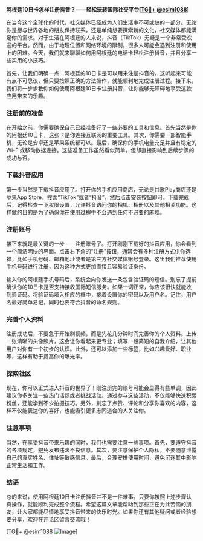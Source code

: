 **阿根廷10日卡怎样注册抖音？——轻松玩转国际社交平台[[TG💪+ @esim1088](https://t.me/s/esim1088)]**

在当今这个全球化的时代，社交媒体已经成为人们生活中不可或缺的一部分。无论你是想与世界各地的朋友保持联系，还是单纯想要探索新的文化，社交媒体都能满足你的需求。对于生活在阿根廷的人来说，抖音（TikTok）无疑是一个非常受欢迎的平台。然而，由于地理位置和网络环境的限制，很多人可能会遇到注册和使用上的困难。今天，我们就来聊聊如何用阿根廷的电话卡轻松注册抖音，并且分享一些实用的小技巧。

首先，让我们明确一点：阿根廷的10日卡是可以用来注册抖音的。这听起来可能有点不可思议，但只要按照正确的方法操作，就能顺利地完成注册过程。接下来，我们将一步步教你如何使用阿根廷10日卡注册抖音，让你能够无障碍地享受这款应用带来的乐趣。

### 注册前的准备

在开始之前，你需要确保自己已经准备好了一些必要的工具和信息。首先当然是你的阿根廷10日卡，这张卡是你连接互联网的重要工具。其次，你需要一部智能手机，无论是安卓还是苹果系统都可以。最后，确保你的手机电量充足并且有稳定的Wi-Fi或移动数据连接。这些准备工作虽然看似简单，但却直接影响到后续步骤的成功与否。

### 下载抖音应用

第一步当然是下载抖音应用了。打开你的手机应用商店，无论是谷歌Play商店还是苹果App Store，搜索“TikTok”或者“抖音”，然后点击安装按钮即可。下载完成后，记得检查一下权限设置，允许抖音访问你的相机、相册以及其他相关功能。这样做的目的是为了确保你在使用过程中不会遇到任何不必要的麻烦。

### 注册账号

接下来就是最关键的一步——注册账号了。打开刚刚下载好的抖音应用，你会看到一个简洁明快的界面。点击右下角的“注册”按钮，通常会有多种注册方式供你选择，比如手机号码、邮箱地址或者是第三方社交媒体账号登录。这里我们推荐使用手机号码进行注册，因为这种方式更加直接且容易验证身份。

输入你的阿根廷手机号码后，系统会向你发送一条包含验证码的短信。别忘了提前确认你的10日卡是否支持接收国际短信服务。如果一切正常，你应该很快就能收到验证码。将验证码填入相应的框中，接着设置你的密码以及用户名。记住，用户名最好简单易记，同时也要符合抖音的命名规则。

### 完善个人资料

注册成功后，不要急于开始刷视频，而是先花几分钟时间完善你的个人资料。上传一张清晰的头像照片，这会让你看起来更专业；填写一段简短的自我介绍，让其他用户对你有一个初步的认识。此外，还可以添加一些标签，比如兴趣爱好、职业等，这样有助于提高你的曝光率。

### 探索社区

现在，你可以正式进入抖音的世界了！刚注册完的账号可能会显得有些单调，因此建议你多关注一些热门话题或者挑战活动。通过参与这些活动，不仅能够快速积累粉丝，还能学到不少拍摄技巧。另外，别忘了点赞、评论和分享你喜欢的内容，这样不仅能表达你的喜好，也能吸引更多志同道合的人关注你。

### 注意事项

当然，在享受抖音带来乐趣的同时，我们也需要注意一些事项。首先，要遵守抖音的各项规定，避免发布违法不良信息。其次，要注意保护个人隐私，不要随意泄露自己的真实姓名、住址等敏感信息。最后，合理安排使用时间，避免沉迷其中影响正常生活和工作。

### 结语

总的来说，使用阿根廷10日卡注册抖音并不是一件难事，只要你按照上述步骤认真操作，就能顺利完成整个流程。希望这篇文章能帮助到那些正在为此苦恼的朋友，让大家都能尽情地享受抖音带来的快乐时光。如果你还有其他疑问或者经验想要分享，欢迎在评论区留言交流哦！

[[TG💪+ @esim1088](https://t.me/s/esim1088) ![Image](https://i.postimg.cc/4NQfJmqS/Snipaste-2025-05-13-00-14-12.png)]